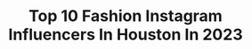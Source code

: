 ---
title: Top 10 Fashion Instagram Influencers In Houston In 2023
description: >-
  Find top fashion Instagram influencers in Houston in 2023. Most popular hashtags: #fashion #houston #houstonblogger #fashionstyle.
platform: Instagram
hits: 308
text_top: Identify the top-rated Instagram accounts on inBeat.
text_bottom: Our database aggregates 308 Instagram influencers like this in Houston, United States for you to pitch.
profiles:
  - username: "mimii__a"
    fullname: >-
      Michelle
    bio: >-
      Houston,Texas
    location: "United States"
    followers: 3262
    engagement: 3234
    commentsToLikes: 0.217099
    id: ckap5x2q0dj2d0i78sps5hxn6
    verified: false
    hashtags: "#houston, #prettylittlething, #pltstyle, #houstonmodels"
  - username: "love.always.alex"
    fullname: >-
      Alex | Love Always, Alex
    bio: >-
      📍HTX | #PetiteFashion (5’) & #GlutenFree Lifestyle 🏙Marketing Coordinator by day, #Blogger by night 💌 alex@lovealwaysalex.com
    location: "United States"
    followers: 5158
    engagement: 475
    commentsToLikes: 0.145239
    id: ck8t4fguu6llz0j78zetm4s1q
    verified: false
    hashtags: "#christmas, #lifestyleblogger, #houston, #winteroutfit"
  - username: "sundaewynn"
    fullname: >-
      SUNDAE WYNN !DIFFERENT IS KEY!
    bio: >-
      Loading....... 💚 🌎DIFFERENT IS KEY🔑 For Info On Apparel & New Items 👉🏾 @sundaespace 💚 Cleveland, OH
    location: "United States"
    followers: 34259
    engagement: 370
    commentsToLikes: 0.036904
    id: ck6u2nk4msuef0j71t7xa2spt
    verified: false
    hashtags: "#dedication, #family, #blackowned, #culture"
  - username: "therunwayrebel"
    fullname: >-
      Tye West-Potts
    bio: >-
      Art and Design for the everyday Rebel! Artist / Creative Director / Set Designer / Painter | Located inside MDB Grooming! Stop by the see my work!
    location: "United States"
    followers: 33264
    engagement: 84
    commentsToLikes: 0.029645
    id: ck6tlqbv56g450j71j0p2k06d
    verified: false
    hashtags: "#model, #wardrobestylist, #photooftheday, #fashionblogger"
  - username: "___.no"
    fullname: >-
      
    bio: >-
      𝐍𝐀𝐍𝐂𝐈 𝐎𝐋𝐄𝐁𝐄. 📍𝘏𝘛𝘟 𝘊𝘳𝘦𝘢𝘵𝘰𝘳 𝘰𝘧 @tempatelier 𝘔𝘈| @yaniimodels 𝘤𝘰𝘯𝘵𝘢𝘤𝘵 𝘣𝘰𝘰𝘬𝘯𝘰𝘭𝘦𝘣𝘦@𝘨𝘮𝘢𝘪𝘭.𝘤𝘰𝘮📨
    location: "United States"
    followers: 3681
    engagement: 968
    commentsToLikes: 0.046954
    id: ck5hglsvv3gj00i11g5ndnbsh
    verified: false
    hashtags: "#houstonmodels, #fashion, #houstonfashion, #houstonmua"
  - username: "nba.kids"
    fullname: >-
      NBA familes/kids 🧸
    bio: >-
      wholesome cοntent ✨ - pictures/videos not owned by me - not affiliated with the NBA! #nbakids 🤝
    location: "United States"
    followers: 17856
    engagement: 448
    commentsToLikes: 0.007041
    id: ckaor3iaglkea0i78x40s9do6
    verified: false
    hashtags: "#babyfever, #celtics, #babygirl, #bradleybeal"
  - username: "charlene_westfall"
    fullname: >-
      Charlene | Columbus Blogger
    bio: >-
      Professional Pretty Place Finder ✈️Travel & Fashion 🔜 Houston 🤍Bridal Stylist 👑Former Miss Ohio 💌westfallcharlene@gmail.com
    location: "United States"
    followers: 8077
    engagement: 521
    commentsToLikes: 0.102627
    id: ck5hqqc73tj9e0i11lyqwhdnt
    verified: false
    hashtags: "#loungewear, #weddingdressinspo, #ltkunder50, #cbusfoodscene"
  - username: "karishmadawood"
    fullname: >-
      Karishma Dawood
    bio: >-
      your vibe attracts your tribe commercial realtor by day, blogger by night ✨ fashion + lifestyle houston, tx 💌 karishmadawood@me.com
    location: "United States"
    followers: 20635
    engagement: 270
    commentsToLikes: 0.100850
    id: ck9wgee9dt23i0j7812nfuj7v
    verified: false
    hashtags: "#eidmubarak, #bridetribe, #scottsdalebefortheveil, #kobeyear"
  - username: "shesimplychic"
    fullname: >-
      Baraka M. | Plus Size Blogger
    bio: >-
      Your Plus Size look book of DIVERSE Fashion Creator of @shesimplychic The love of all fashion 📍Houston, Texas 🔅Blog Links🔽
    location: "United States"
    followers: 8169
    engagement: 253
    commentsToLikes: 0.232761
    id: ck5hpm7iurl890i11wr674uu8
    verified: false
    hashtags: "#skorchmag, #houstonblogger, #bodyposotive, #plussizefashion"
  - username: "adoseofsherri"
    fullname: >-
      Sherri Quach Garza
    bio: >-
      •Your daily dose of affordable & trendy fashion• 📍- #houstonblogger #texasblogger | #fashionblogger 💌-collabs :info@adoseofsherri.com
    location: "United States"
    followers: 27496
    engagement: 80
    commentsToLikes: 0.090252
    id: ck8t0qn1wsxkr0j78i9l12bad
    verified: false
    hashtags: "#prettyinpink, #pinkblushstyleambassador, #pregnantbelly, #sponsoredbycoop"
---